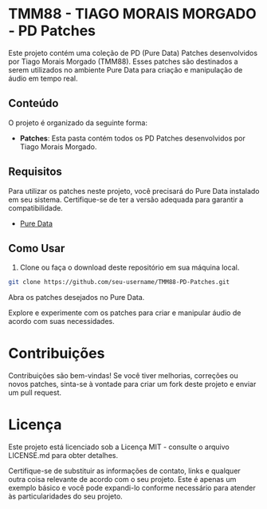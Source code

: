 # TMM88 - TIAGO MORAIS MORGADO - PD Patches

Este projeto contém uma coleção de PD (Pure Data) Patches desenvolvidos por Tiago Morais Morgado (TMM88). Esses patches são destinados a serem utilizados no ambiente Pure Data para criação e manipulação de áudio em tempo real.

## Conteúdo

O projeto é organizado da seguinte forma:

- **Patches**: Esta pasta contém todos os PD Patches desenvolvidos por Tiago Morais Morgado.

## Requisitos

Para utilizar os patches neste projeto, você precisará do Pure Data instalado em seu sistema. Certifique-se de ter a versão adequada para garantir a compatibilidade.

- [Pure Data](https://puredata.info/)

## Como Usar

1. Clone ou faça o download deste repositório em sua máquina local.

```bash
git clone https://github.com/seu-username/TMM88-PD-Patches.git
```

Abra os patches desejados no Pure Data.

Explore e experimente com os patches para criar e manipular áudio de acordo com suas necessidades.

# Contribuições

Contribuições são bem-vindas! Se você tiver melhorias, correções ou novos patches, sinta-se à vontade para criar um fork deste projeto e enviar um pull request.

# Licença

Este projeto está licenciado sob a Licença MIT - consulte o arquivo LICENSE.md para obter detalhes.

Certifique-se de substituir as informações de contato, links e qualquer outra coisa relevante de acordo com o seu projeto. Este é apenas um exemplo básico e você pode expandi-lo conforme necessário para atender às particularidades do seu projeto.
